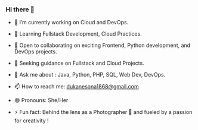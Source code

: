 ### Hi there 👋



- 🔭 I’m currently working on Cloud and DevOps.
  
- 🌱 Learning Fullstack Development, Cloud Practices.
 
- 👯 Open to collaborating on exciting Frontend, Python development, and DevOps projects.
  
- 🤔 Seeking guidance on Fullstack and Cloud Projects.
 
- 💬 Ask me about : Java, Python, PHP, SQL, Web Dev, DevOps.
  
- 📫 How to reach me: dukanesona1868@gmail.com
  
- 😄 Pronouns: She/Her
  
- ⚡ Fun fact: Behind the lens as a Photographer 📸 and fueled by a passion for creativity !


  
